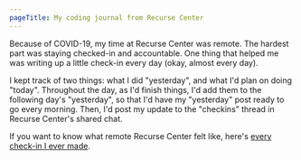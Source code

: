 ```yaml
---
pageTitle: My coding journal from Recurse Center
---
```


Because of COVID-19, my time at Recurse Center was remote. The hardest part was staying checked-in and accountable. One thing that helped me was writing up a little check-in every day (okay, almost every day). 

I kept track of two things: what I did "yesterday", and what I'd plan on doing "today". Throughout the day, as I'd finish things, I'd add them to the following day's "yesterday", so that I'd have my "yesterday" post ready to go every morning. Then, I'd post my update to the "checkins" thread in Recurse Center's shared chat.

If you want to know what remote Recurse Center felt like, here's [every check-in I ever made](https://www.notion.so/Recurse-Center-Coding-Journal-eee65414c35743d881727ca4db4442a4).